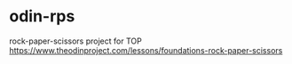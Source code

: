 # odin-rps
rock-paper-scissors project for TOP https://www.theodinproject.com/lessons/foundations-rock-paper-scissors
